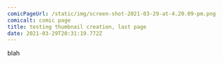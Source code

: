 ```yaml
---
comicPageUrl: /static/img/screen-shot-2021-03-29-at-4.20.09-pm.png
comicalt: comic page
title: testing thumbnail creation, last page
date: 2021-03-29T20:31:19.772Z
---
```

blah